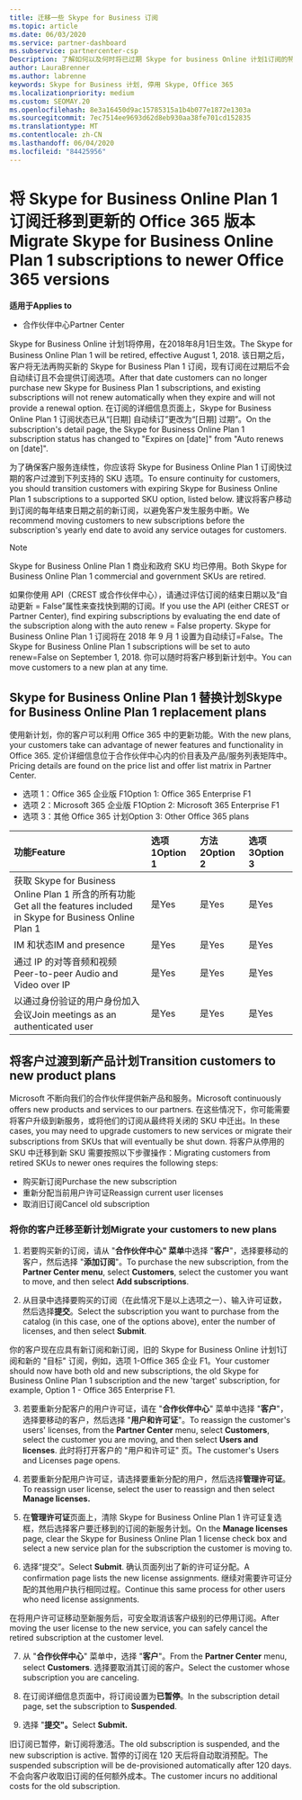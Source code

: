```yaml
---
title: 迁移一些 Skype for Business 订阅
ms.topic: article
ms.date: 06/03/2020
ms.service: partner-dashboard
ms.subservice: partnercenter-csp
Description: 了解如何以及何时将已过期 Skype for business Online 计划1订阅的特定客户迁移到新的 Office 365 版本。
author: LauraBrenner
ms.author: labrenne
keywords: Skype for Business 计划, 停用 Skype, Office 365
ms.localizationpriority: medium
ms.custom: SEOMAY.20
ms.openlocfilehash: 8e3a16450d9ac15785315a1b4b077e1872e1303a
ms.sourcegitcommit: 7ec7514ee9693d62d8eb930aa38fe701cd152835
ms.translationtype: MT
ms.contentlocale: zh-CN
ms.lasthandoff: 06/04/2020
ms.locfileid: "84425956"
---
```

# <a name="migrate-skype-for-business-online-plan-1-subscriptions-to-newer-office-365-versions"></a><span data-ttu-id="4d4fa-104">将 Skype for Business Online Plan 1 订阅迁移到更新的 Office 365 版本</span><span class="sxs-lookup"><span data-stu-id="4d4fa-104">Migrate Skype for Business Online Plan 1 subscriptions to newer Office 365 versions</span></span>

<span data-ttu-id="4d4fa-105">**适用于**</span><span class="sxs-lookup"><span data-stu-id="4d4fa-105">**Applies to**</span></span>

- <span data-ttu-id="4d4fa-106">合作伙伴中心</span><span class="sxs-lookup"><span data-stu-id="4d4fa-106">Partner Center</span></span>

<span data-ttu-id="4d4fa-107">Skype for Business Online 计划1将停用，在2018年8月1日生效。</span><span class="sxs-lookup"><span data-stu-id="4d4fa-107">The Skype for Business Online Plan 1 will be retired, effective August 1, 2018.</span></span> <span data-ttu-id="4d4fa-108">该日期之后，客户将无法再购买新的 Skype for Business Plan 1 订阅，现有订阅在过期后不会自动续订且不会提供订阅选项。</span><span class="sxs-lookup"><span data-stu-id="4d4fa-108">After that date customers can no longer purchase new Skype for Business Plan 1 subscriptions, and existing subscriptions will not renew automatically when they expire and will not provide a renewal option.</span></span> <span data-ttu-id="4d4fa-109">在订阅的详细信息页面上，Skype for Business Online Plan 1 订阅状态已从“[日期] 自动续订”更改为“[日期] 过期”。</span><span class="sxs-lookup"><span data-stu-id="4d4fa-109">On the subscription's detail page, the Skype for Business Online Plan 1 subscription status has changed to "Expires on [date]" from "Auto renews on [date]".</span></span>  

<span data-ttu-id="4d4fa-110">为了确保客户服务连续性，你应该将 Skype for Business Online Plan 1 订阅快过期的客户过渡到下列支持的 SKU 选项。</span><span class="sxs-lookup"><span data-stu-id="4d4fa-110">To ensure continuity for customers, you should transition customers with expiring Skype for Business Online Plan 1 subscriptions to a supported SKU option, listed below.</span></span> <span data-ttu-id="4d4fa-111">建议将客户移动到订阅的每年结束日期之前的新订阅，以避免客户发生服务中断。</span><span class="sxs-lookup"><span data-stu-id="4d4fa-111">We recommend moving customers to new subscriptions before the subscription's yearly end date to avoid any service outages for customers.</span></span> 

>[!NOTE]
><span data-ttu-id="4d4fa-112">Skype for Business Online Plan 1 商业和政府 SKU 均已停用。</span><span class="sxs-lookup"><span data-stu-id="4d4fa-112">Both Skype for Business Online Plan 1 commercial and government SKUs are retired.</span></span>

<span data-ttu-id="4d4fa-113">如果你使用 API（CREST 或合作伙伴中心），请通过评估订阅的结束日期以及“自动更新 = False”属性来查找快到期的订阅。</span><span class="sxs-lookup"><span data-stu-id="4d4fa-113">If you use the API (either CREST or Partner Center), find expiring subscriptions by evaluating the end date of the subscription along with the auto renew = False property.</span></span> <span data-ttu-id="4d4fa-114">Skype for Business Online Plan 1 订阅将在 2018 年 9 月 1 设置为自动续订=False。</span><span class="sxs-lookup"><span data-stu-id="4d4fa-114">The Skype for Business Online Plan 1 subscriptions will be set to auto renew=False on September 1, 2018.</span></span> <span data-ttu-id="4d4fa-115">你可以随时将客户移到新计划中。</span><span class="sxs-lookup"><span data-stu-id="4d4fa-115">You can move customers to a new plan at any time.</span></span> 

## <a name="skype-for-business-online-plan-1-replacement-plans"></a><span data-ttu-id="4d4fa-116">Skype for Business Online Plan 1 替换计划</span><span class="sxs-lookup"><span data-stu-id="4d4fa-116">Skype for Business Online Plan 1 replacement plans</span></span>

<span data-ttu-id="4d4fa-117">使用新计划，你的客户可以利用 Office 365 中的更新功能。</span><span class="sxs-lookup"><span data-stu-id="4d4fa-117">With the new plans, your customers take can advantage of newer features and functionality in Office 365.</span></span> <span data-ttu-id="4d4fa-118">定价详细信息位于合作伙伴中心内的价目表及产品/服务列表矩阵中。</span><span class="sxs-lookup"><span data-stu-id="4d4fa-118">Pricing details are found on the price list and offer list matrix in Partner Center.</span></span> 

- <span data-ttu-id="4d4fa-119">选项 1：Office 365 企业版 F1</span><span class="sxs-lookup"><span data-stu-id="4d4fa-119">Option 1: Office 365 Enterprise F1</span></span>
- <span data-ttu-id="4d4fa-120">选项 2：Microsoft 365 企业版 F1</span><span class="sxs-lookup"><span data-stu-id="4d4fa-120">Option 2: Microsoft 365 Enterprise F1</span></span>
- <span data-ttu-id="4d4fa-121">选项 3：其他 Office 365 计划</span><span class="sxs-lookup"><span data-stu-id="4d4fa-121">Option 3: Other Office 365 plans</span></span>

|<span data-ttu-id="4d4fa-122">**功能**</span><span class="sxs-lookup"><span data-stu-id="4d4fa-122">**Feature**</span></span>    |<span data-ttu-id="4d4fa-123">**选项 1**</span><span class="sxs-lookup"><span data-stu-id="4d4fa-123">**Option 1**</span></span>   |<span data-ttu-id="4d4fa-124">**方法 2**</span><span class="sxs-lookup"><span data-stu-id="4d4fa-124">**Option 2**</span></span>   |<span data-ttu-id="4d4fa-125">**选项3**</span><span class="sxs-lookup"><span data-stu-id="4d4fa-125">**Option 3**</span></span>   |
|:-----------------|:-----------------|:-------------|:------------|
|<span data-ttu-id="4d4fa-126">获取 Skype for Business Online Plan 1 所含的所有功能</span><span class="sxs-lookup"><span data-stu-id="4d4fa-126">Get all the features included in Skype for Business Online Plan 1</span></span>|<span data-ttu-id="4d4fa-127">是</span><span class="sxs-lookup"><span data-stu-id="4d4fa-127">Yes</span></span>   |<span data-ttu-id="4d4fa-128">是</span><span class="sxs-lookup"><span data-stu-id="4d4fa-128">Yes</span></span>   |<span data-ttu-id="4d4fa-129">是</span><span class="sxs-lookup"><span data-stu-id="4d4fa-129">Yes</span></span>   |
|<span data-ttu-id="4d4fa-130">IM 和状态</span><span class="sxs-lookup"><span data-stu-id="4d4fa-130">IM and presence</span></span> |<span data-ttu-id="4d4fa-131">是</span><span class="sxs-lookup"><span data-stu-id="4d4fa-131">Yes</span></span>   |<span data-ttu-id="4d4fa-132">是</span><span class="sxs-lookup"><span data-stu-id="4d4fa-132">Yes</span></span>   |<span data-ttu-id="4d4fa-133">是</span><span class="sxs-lookup"><span data-stu-id="4d4fa-133">Yes</span></span>   |
|<span data-ttu-id="4d4fa-134">通过 IP 的对等音频和视频</span><span class="sxs-lookup"><span data-stu-id="4d4fa-134">Peer-to-peer Audio and Video over IP</span></span>|<span data-ttu-id="4d4fa-135">是</span><span class="sxs-lookup"><span data-stu-id="4d4fa-135">Yes</span></span>   |<span data-ttu-id="4d4fa-136">是</span><span class="sxs-lookup"><span data-stu-id="4d4fa-136">Yes</span></span>   |<span data-ttu-id="4d4fa-137">是</span><span class="sxs-lookup"><span data-stu-id="4d4fa-137">Yes</span></span>   
|<span data-ttu-id="4d4fa-138">以通过身份验证的用户身份加入会议</span><span class="sxs-lookup"><span data-stu-id="4d4fa-138">Join meetings as an authenticated user</span></span>| <span data-ttu-id="4d4fa-139">是</span><span class="sxs-lookup"><span data-stu-id="4d4fa-139">Yes</span></span>   |<span data-ttu-id="4d4fa-140">是</span><span class="sxs-lookup"><span data-stu-id="4d4fa-140">Yes</span></span>   |<span data-ttu-id="4d4fa-141">是</span><span class="sxs-lookup"><span data-stu-id="4d4fa-141">Yes</span></span>   |

## <a name="transition-customers-to-new-product-plans"></a><span data-ttu-id="4d4fa-142">将客户过渡到新产品计划</span><span class="sxs-lookup"><span data-stu-id="4d4fa-142">Transition customers to new product plans</span></span>

<span data-ttu-id="4d4fa-143">Microsoft 不断向我们的合作伙伴提供新产品和服务。</span><span class="sxs-lookup"><span data-stu-id="4d4fa-143">Microsoft continuously offers new products and services to our partners.</span></span> <span data-ttu-id="4d4fa-144">在这些情况下，你可能需要将客户升级到新服务，或将他们的订阅从最终将关闭的 SKU 中迁出。</span><span class="sxs-lookup"><span data-stu-id="4d4fa-144">In these cases, you may need to upgrade customers to new services or migrate their subscriptions from SKUs that will eventually be shut down.</span></span> <span data-ttu-id="4d4fa-145">将客户从停用的 SKU 中迁移到新 SKU 需要按照以下步骤操作：</span><span class="sxs-lookup"><span data-stu-id="4d4fa-145">Migrating customers from retired SKUs to newer ones requires the following steps:</span></span>

- <span data-ttu-id="4d4fa-146">购买新订阅</span><span class="sxs-lookup"><span data-stu-id="4d4fa-146">Purchase the new subscription</span></span>
- <span data-ttu-id="4d4fa-147">重新分配当前用户许可证</span><span class="sxs-lookup"><span data-stu-id="4d4fa-147">Reassign current user licenses</span></span>
- <span data-ttu-id="4d4fa-148">取消旧订阅</span><span class="sxs-lookup"><span data-stu-id="4d4fa-148">Cancel old subscription</span></span>

### <a name="migrate-your-customers-to-new-plans"></a><span data-ttu-id="4d4fa-149">将你的客户迁移至新计划</span><span class="sxs-lookup"><span data-stu-id="4d4fa-149">Migrate your customers to new plans</span></span>

1. <span data-ttu-id="4d4fa-150">若要购买新的订阅，请从 "**合作伙伴中心" 菜单**中选择 "**客户**"，选择要移动的客户，然后选择 "**添加订阅**"。</span><span class="sxs-lookup"><span data-stu-id="4d4fa-150">To purchase the new subscription, from the **Partner Center menu**, select **Customers**, select the customer you want to move, and then select **Add subscriptions**.</span></span>

2. <span data-ttu-id="4d4fa-151">从目录中选择要购买的订阅（在此情况下是以上选项之一）、输入许可证数，然后选择**提交**。</span><span class="sxs-lookup"><span data-stu-id="4d4fa-151">Select the subscription you want to purchase from the catalog (in this case, one of the options above), enter the number of licenses, and then select **Submit**.</span></span> 

<span data-ttu-id="4d4fa-152">你的客户现在应具有新订阅和新订阅，旧的 Skype for Business Online 计划1订阅和新的 "目标" 订阅，例如，选项 1-Office 365 企业 F1。</span><span class="sxs-lookup"><span data-stu-id="4d4fa-152">Your customer should now have both old and new subscriptions, the old Skype for Business Online Plan 1  subscription and the new 'target' subscription, for example, Option 1 - Office 365 Enterprise F1.</span></span>

3. <span data-ttu-id="4d4fa-153">若要重新分配客户的用户许可证，请在 "**合作伙伴中心**" 菜单中选择 "**客户**"，选择要移动的客户，然后选择 "**用户和许可证**"。</span><span class="sxs-lookup"><span data-stu-id="4d4fa-153">To reassign the customer's users' licenses, from the **Partner Center** menu, select **Customers**, select the customer you are moving, and then select **Users and licenses**.</span></span> <span data-ttu-id="4d4fa-154">此时将打开客户的 "用户和许可证" 页。</span><span class="sxs-lookup"><span data-stu-id="4d4fa-154">The customer's Users and Licenses page opens.</span></span>

4. <span data-ttu-id="4d4fa-155">若要重新分配用户许可证，请选择要重新分配的用户，然后选择**管理许可证**。</span><span class="sxs-lookup"><span data-stu-id="4d4fa-155">To reassign user license, select the user to reassign and then select **Manage licenses.**</span></span>

5. <span data-ttu-id="4d4fa-156">在**管理许可证**页面上，清除 Skype for Business Online Plan 1 许可证复选框，然后选择客户要迁移到的订阅的新服务计划。</span><span class="sxs-lookup"><span data-stu-id="4d4fa-156">On the **Manage licenses** page, clear the Skype for Business Online Plan 1 license check box and select a new service plan for the subscription the customer is moving to.</span></span>

6. <span data-ttu-id="4d4fa-157">选择“提交”。</span><span class="sxs-lookup"><span data-stu-id="4d4fa-157">Select **Submit**.</span></span> <span data-ttu-id="4d4fa-158">确认页面列出了新的许可证分配。</span><span class="sxs-lookup"><span data-stu-id="4d4fa-158">A confirmation page lists the new license assignments.</span></span> <span data-ttu-id="4d4fa-159">继续对需要许可证分配的其他用户执行相同过程。</span><span class="sxs-lookup"><span data-stu-id="4d4fa-159">Continue this same process for other users who need license assignments.</span></span>

<span data-ttu-id="4d4fa-160">在将用户许可证移动至新服务后，可安全取消该客户级别的已停用订阅。</span><span class="sxs-lookup"><span data-stu-id="4d4fa-160">After moving the user license to the new service, you can safely cancel the retired subscription at the customer level.</span></span>

7. <span data-ttu-id="4d4fa-161">从 "**合作伙伴中心**" 菜单中，选择 "**客户**"。</span><span class="sxs-lookup"><span data-stu-id="4d4fa-161">From the **Partner Center** menu, select **Customers**.</span></span> <span data-ttu-id="4d4fa-162">选择要取消其订阅的客户。</span><span class="sxs-lookup"><span data-stu-id="4d4fa-162">Select the customer whose subscription you are canceling.</span></span>

8. <span data-ttu-id="4d4fa-163">在订阅详细信息页面中，将订阅设置为**已暂停**。</span><span class="sxs-lookup"><span data-stu-id="4d4fa-163">In the subscription detail page, set the subscription to **Suspended**.</span></span>

9. <span data-ttu-id="4d4fa-164">选择 "**提交"。**</span><span class="sxs-lookup"><span data-stu-id="4d4fa-164">Select **Submit.**</span></span>

<span data-ttu-id="4d4fa-165">旧订阅已暂停，新订阅将激活。</span><span class="sxs-lookup"><span data-stu-id="4d4fa-165">The old subscription is suspended, and the new subscription is active.</span></span> <span data-ttu-id="4d4fa-166">暂停的订阅在 120 天后将自动取消预配。</span><span class="sxs-lookup"><span data-stu-id="4d4fa-166">The suspended subscription will be de-provisioned automatically after 120 days.</span></span> <span data-ttu-id="4d4fa-167">不会向客户收取旧订阅的任何额外成本。</span><span class="sxs-lookup"><span data-stu-id="4d4fa-167">The customer incurs no additional costs for the old subscription.</span></span>

